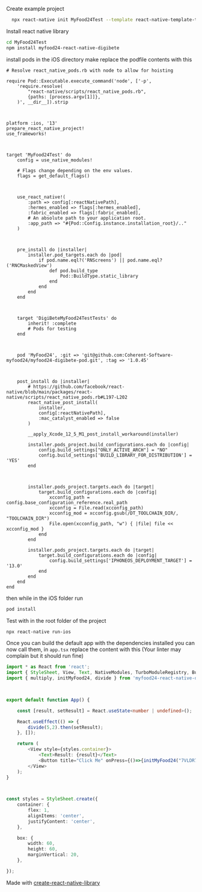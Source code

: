 
Create example project
```bash
  npx react-native init MyFood24Test --template react-native-template-typescript
```



Install react native library
```bash
cd MyFood24Test
npm install myfood24-react-native-digibete
```

install pods
in the iOS directory make replace the podfile contents with this
```podfile
# Resolve react_native_pods.rb with node to allow for hoisting

require Pod::Executable.execute_command('node', ['-p',
	'require.resolve(
		"react-native/scripts/react_native_pods.rb",
		{paths: [process.argv[1]]},
	)', __dir__]).strip

  

platform :ios, '13'
prepare_react_native_project!
use_frameworks!

  

target 'MyFood24Test' do
	config = use_native_modules!

	# Flags change depending on the env values.
	flags = get_default_flags()

  

	use_react_native!(
		:path => config[:reactNativePath],
		:hermes_enabled => flags[:hermes_enabled],
		:fabric_enabled => flags[:fabric_enabled],
		# An absolute path to your application root.
		:app_path => "#{Pod::Config.instance.installation_root}/.."
	)

  

	pre_install do |installer|
		installer.pod_targets.each do |pod|
			if pod.name.eql?('RNScreens') || pod.name.eql?('RNCMaskedView')
				def pod.build_type
					Pod::BuildType.static_library
				end
			end
		end
	end

  

	target 'DigiBeteMyFood24TestTests' do
		inherit! :complete
		# Pods for testing
	end

  

	pod 'MyFood24', :git => 'git@github.com:Coherent-Software-myfood24/myfood24-digibete-pod.git', :tag => '1.0.45'

  

	post_install do |installer|
		# https://github.com/facebook/react-native/blob/main/packages/react-native/scripts/react_native_pods.rb#L197-L202
		react_native_post_install(
			installer,
			config[:reactNativePath],
			:mac_catalyst_enabled => false
		)

		__apply_Xcode_12_5_M1_post_install_workaround(installer)
		
		installer.pods_project.build_configurations.each do |config|
			config.build_settings["ONLY_ACTIVE_ARCH"] = "NO"
			config.build_settings['BUILD_LIBRARY_FOR_DISTRIBUTION'] = 'YES'
		end

  

		installer.pods_project.targets.each do |target|
			target.build_configurations.each do |config|
				xcconfig_path = config.base_configuration_reference.real_path
				xcconfig = File.read(xcconfig_path)
				xcconfig_mod = xcconfig.gsub(/DT_TOOLCHAIN_DIR/, "TOOLCHAIN_DIR")
				File.open(xcconfig_path, "w") { |file| file << xcconfig_mod }
			end
		end
		
		installer.pods_project.targets.each do |target|
			target.build_configurations.each do |config|
				config.build_settings['IPHONEOS_DEPLOYMENT_TARGET'] = '13.0'
			end
		end
	end
end
```

then while in the iOS folder run
```bash
pod install
```


Test with in the root folder of the project
```bash
npx react-native run-ios
```


Once you can build the default app with the dependencies installed you can now call them, in `app.tsx` replace the content with this (Your linter may complain but it should run fine)
```typescript
import * as React from 'react';
import { StyleSheet, View, Text, NativeModules, TurboModuleRegistry, Button } from 'react-native';
import { multiply, initMyFood24, divide } from 'myfood24-react-native-digibete';

  

export default function App() {

	const [result, setResult] = React.useState<number | undefined>();

	React.useEffect(() => {
		divide(5,2).then(setResult);
	}, []);

	return (
		<View style={styles.container}>
			<Text>Result: {result}</Text>
			<Button title="Click Me" onPress={()=>{initMyFood24("7VLDR7sI.DCA6x6PIWWmwyrIvon3aWlef2I1KcOCD")}} />
		</View>
	);
}

  

const styles = StyleSheet.create({
	container: {
		flex: 1,
		alignItems: 'center',
		justifyContent: 'center',
	},

	box: {
		width: 60,
		height: 60,
		marginVertical: 20,
	},

});
```

Made with [create-react-native-library](https://github.com/callstack/react-native-builder-bob)
